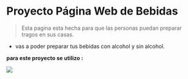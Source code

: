 # Proyecto Página Web de Bebidas

> Esta pagina esta hecha para que las personas puedan preparar tragos en sus casas.

-   vas a poder preparar tus bebidas con alcohol y sin alcohol.

**para este proyecto se utilizo :**

![](https://img-c.udemycdn.com/course/750x422/3807346_b630.jpg)
